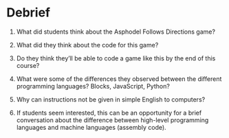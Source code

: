 # Debrief
1. What did students think about the Asphodel Follows Directions game?
2. What did they think about the code for this game?
3. Do they think they’ll be able to code a game like this by the end of this course?
4. What were some of the differences they observed between the different programming languages? Blocks, JavaScript, Python?
5. Why can instructions not be given in simple English to computers? 

6. If students seem interested, this can be an opportunity for a brief conversation about the difference between high-level programming languages and machine languages (assembly code).



